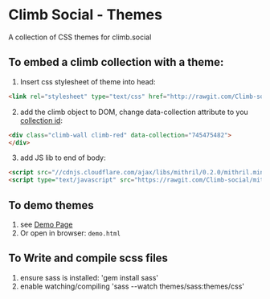 # Climb Social - Themes
A collection of CSS themes for climb.social

## To embed a climb collection with a theme:
1. Insert css stylesheet of theme into head:
```html
<link rel="stylesheet" type="text/css" href="http://rawgit.com/Climb-social/climb-themes/master/themes/css/climb-red.css">
```
2. add the climb object to DOM, change data-collection attribute to you [collection id](http://app.climb.social/#collections/):
```html
<div class="climb-wall climb-red" data-collection="745475482">
</div>
```
3. add JS lib to end of body:
```html
<script src="//cdnjs.cloudflare.com/ajax/libs/mithril/0.2.0/mithril.min.js"></script>
<script type="text/javascript" src="https://rawgit.com/Climb-social/mithril-climb-wall/master/src/app.js"></script>
```

## To demo themes
1. see [Demo Page](http://rawgit.com/Climb-social/climb-themes/master/demo.html)
1. Or open in browser: `demo.html`


## To Write and compile scss files
1. ensure sass is installed: 'gem install sass'
1. enable watching/compiling 'sass --watch themes/sass:themes/css'
